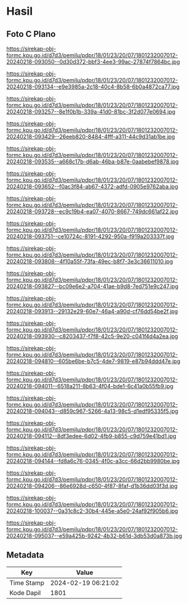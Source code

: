 # Hasil

## Foto C Plano

https://sirekap-obj-formc.kpu.go.id/d7d3/pemilu/pdpr/18/01/23/20/07/1801232007012-20240218-093050--0d30d372-bbf3-4ee3-99ac-27874f7864bc.jpg

https://sirekap-obj-formc.kpu.go.id/d7d3/pemilu/pdpr/18/01/23/20/07/1801232007012-20240218-093134--e9e3985a-2c18-40c4-8b58-6b0a4872ca77.jpg

https://sirekap-obj-formc.kpu.go.id/d7d3/pemilu/pdpr/18/01/23/20/07/1801232007012-20240218-093257--8e1f0b1b-339a-41d0-81bc-3f2d077e0694.jpg

https://sirekap-obj-formc.kpu.go.id/d7d3/pemilu/pdpr/18/01/23/20/07/1801232007012-20240218-093429--26eeb820-8484-4fff-a311-44c9d31ab1be.jpg

https://sirekap-obj-formc.kpu.go.id/d7d3/pemilu/pdpr/18/01/23/20/07/1801232007012-20240218-093535--a668c17b-d6ab-46ba-b87e-0aabebef9878.jpg

https://sirekap-obj-formc.kpu.go.id/d7d3/pemilu/pdpr/18/01/23/20/07/1801232007012-20240218-093652--f0ac3f84-ab67-4372-adfd-0905e9762aba.jpg

https://sirekap-obj-formc.kpu.go.id/d7d3/pemilu/pdpr/18/01/23/20/07/1801232007012-20240218-093728--ec9c19b4-ea07-4070-8667-749dc661af22.jpg

https://sirekap-obj-formc.kpu.go.id/d7d3/pemilu/pdpr/18/01/23/20/07/1801232007012-20240218-093751--ce10724c-8191-4292-950a-f919a203337f.jpg

https://sirekap-obj-formc.kpu.go.id/d7d3/pemilu/pdpr/18/01/23/20/07/1801232007012-20240218-093808--4f10a55f-73fa-49ec-b8f7-3e3c36611010.jpg

https://sirekap-obj-formc.kpu.go.id/d7d3/pemilu/pdpr/18/01/23/20/07/1801232007012-20240218-093827--bc09e6e2-a704-41ae-b9d8-7ed751e9c247.jpg

https://sirekap-obj-formc.kpu.go.id/d7d3/pemilu/pdpr/18/01/23/20/07/1801232007012-20240218-093913--29132e29-60e7-46a4-a90d-cf76dd54be2f.jpg

https://sirekap-obj-formc.kpu.go.id/d7d3/pemilu/pdpr/18/01/23/20/07/1801232007012-20240218-093930--c8203437-f7f8-42c5-9e20-c041f4d4a2ea.jpg

https://sirekap-obj-formc.kpu.go.id/d7d3/pemilu/pdpr/18/01/23/20/07/1801232007012-20240218-094810--605be6be-b7c5-4de7-9819-e87b94ddd47e.jpg

https://sirekap-obj-formc.kpu.go.id/d7d3/pemilu/pdpr/18/01/23/20/07/1801232007012-20240218-094011--6518a211-8b63-4f04-bde1-6c41a0b55fb9.jpg

https://sirekap-obj-formc.kpu.go.id/d7d3/pemilu/pdpr/18/01/23/20/07/1801232007012-20240218-094043--d859c967-5266-4a13-98c5-d1edf95335f5.jpg

https://sirekap-obj-formc.kpu.go.id/d7d3/pemilu/pdpr/18/01/23/20/07/1801232007012-20240218-094112--8df3edee-6d02-4fb9-b855-c9d759e41bd1.jpg

https://sirekap-obj-formc.kpu.go.id/d7d3/pemilu/pdpr/18/01/23/20/07/1801232007012-20240218-094144--fd8a6c76-0345-4f0c-a3cc-66d2bb9980be.jpg

https://sirekap-obj-formc.kpu.go.id/d7d3/pemilu/pdpr/18/01/23/20/07/1801232007012-20240218-094206--86e6928d-c650-4f87-8faf-d1b36dd03f3d.jpg

https://sirekap-obj-formc.kpu.go.id/d7d3/pemilu/pdpr/18/01/23/20/07/1801232007012-20240218-100037--0a31c8c2-30b4-445e-a5e0-24af92f905b6.jpg

https://sirekap-obj-formc.kpu.go.id/d7d3/pemilu/pdpr/18/01/23/20/07/1801232007012-20240218-095037--e59a425b-9242-4b32-b61d-3db53d0a873b.jpg


## Metadata

| Key        | Value               |
| ---------- | ------------------- |
| Time Stamp | 2024-02-19 06:21:02 |
| Kode Dapil | 1801                |




